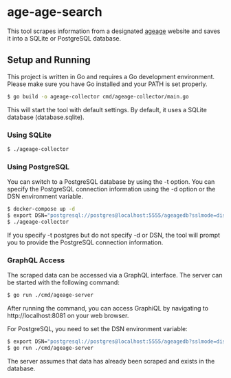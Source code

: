 # age-age-search

This tool scrapes information from a designated [ageage](https://www.otv.co.jp/okitive/collaborator/ageage/page/1/) website and saves it into a SQLite or PostgreSQL database.

## Setup and Running

This project is written in Go and requires a Go development environment. Please make sure you have Go installed and your PATH is set properly.

```bash
$ go build -o ageage-collector cmd/ageage-collector/main.go
```

This will start the tool with default settings. By default, it uses a SQLite database (database.sqlite).

### Using SQLite

```bash
$ ./ageage-collector
```

### Using PostgreSQL

You can switch to a PostgreSQL database by using the -t option. You can specify the PostgreSQL connection information using the -d option or the DSN environment variable.

```bash
$ docker-compose up -d
$ export DSN="postgresql://postgres@localhost:5555/ageagedb?sslmode=disable"
$ ./ageage-collector
```

If you specify -t postgres but do not specify -d or DSN, the tool will prompt you to provide the PostgreSQL connection information.

### GraphQL Access

The scraped data can be accessed via a GraphQL interface. The server can be started with the following command:

```bash
$ go run ./cmd/ageage-server
```

After running the command, you can access GraphiQL by navigating to http://localhost:8081 on your web browser.

For PostgreSQL, you need to set the DSN environment variable:

```bash
$ export DSN="postgresql://postgres@localhost:5555/ageagedb?sslmode=disable"
$ go run ./cmd/ageage-server
```

The server assumes that data has already been scraped and exists in the database.
